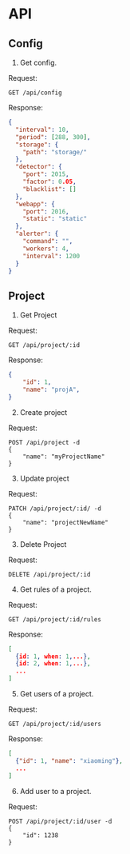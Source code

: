 API
===

Config
------

1. Get config.

Request:

```
GET /api/config
```

Response:

```json
{
  "interval": 10,
  "period": [288, 300],
  "storage": {
    "path": "storage/"
  },
  "detector": {
    "port": 2015,
    "factor": 0.05,
    "blacklist": []
  },
  "webapp": {
    "port": 2016,
    "static": "static"
  },
  "alerter": {
    "command": "",
    "workers": 4,
    "interval": 1200
  }
}
```

Project
-------

1. Get Project

Request:

```
GET /api/project/:id
```

Response:

```json
{
    "id": 1,
    "name": "projA",
}
```

2. Create project

Request:

```
POST /api/project -d
{
    "name": "myProjectName"
}
```

3. Update project

Request:

```
PATCH /api/project/:id/ -d
{
    "name": "projectNewName"
}
```

3. Delete Project

Request:

```
DELETE /api/project/:id
```

4. Get rules of a project.

Request:

```
GET /api/project/:id/rules
```

Response:

```json
[
  {id: 1, when: 1,...},
  {id: 2, when: 1,...},
  ...
]
```

5. Get users of a project.

Request:

```
GET /api/project/:id/users
```

Response:

```json
[
  {"id": 1, "name": "xiaoming"},
  ...
]
```

6. Add user to a project.

Request:

```
POST /api/project/:id/user -d
{
    "id": 1238
}
```
